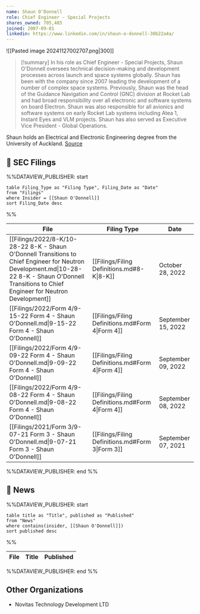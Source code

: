 ```yaml
---
name: Shaun O'Donnell
role: Chief Engineer - Special Projects
shares_owned: 705,485
joined: 2007-09-01
linkedin: https://www.linkedin.com/in/shaun-o-donnell-30b22a4a/
---
```


![[Pasted image 20241127002707.png|300]]

>[!summary]
In his role as Chief Engineer - Special Projects, Shaun O'Donnell oversees technical decision-making and development processes across launch and space systems globally. Shaun has been with the company since 2007 leading the development of a number of complex space systems. Previously, Shaun was the head of the Guidance Navigation and Control (GNC) division at Rocket Lab and had broad responsibility over all electronic and software systems on board Electron. Shaun was also responsible for all avionics and software systems on early Rocket Lab systems including Atea 1, Instant Eyes and VLM projects. Shaun has also served as Executive Vice President - Global Operations.   
>
Shaun holds an Electrical and Electronic Engineering degree from the University of Auckland.
[Source](https://www.rocketlabusa.com/about/team/)


## 💼 SEC Filings
%%DATAVIEW_PUBLISHER: start
```
table Filing_Type as "Filing Type", Filing_Date as "Date"
from "Filings"
where Insider = [[Shaun O'Donnell]]
sort Filing_Date desc

```
%%

| File                                                                                                                                                                                               | Filing Type                                      | Date               |
| -------------------------------------------------------------------------------------------------------------------------------------------------------------------------------------------------- | ------------------------------------------------ | ------------------ |
| [[Filings/2022/8-K/10-28-22 8-K - Shaun O'Donnell Transitions to Chief Engineer for Neutron Development.md\|10-28-22 8-K - Shaun O'Donnell Transitions to Chief Engineer for Neutron Development]] | [[Filings/Filing Definitions.md#8-K\|8-K]]       | October 28, 2022   |
| [[Filings/2022/Form 4/9-15-22 Form 4 - Shaun O'Donnell.md\|9-15-22 Form 4 - Shaun O'Donnell]]                                                                                                      | [[Filings/Filing Definitions.md#Form 4\|Form 4]] | September 15, 2022 |
| [[Filings/2022/Form 4/9-09-22 Form 4 - Shaun O'Donnell.md\|9-09-22 Form 4 - Shaun O'Donnell]]                                                                                                      | [[Filings/Filing Definitions.md#Form 4\|Form 4]] | September 09, 2022 |
| [[Filings/2022/Form 4/9-08-22 Form 4 - Shaun O'Donnell.md\|9-08-22 Form 4 - Shaun O'Donnell]]                                                                                                      | [[Filings/Filing Definitions.md#Form 4\|Form 4]] | September 08, 2022 |
| [[Filings/2021/Form 3/9-07-21 Form 3 - Shaun O'Donnell.md\|9-07-21 Form 3 - Shaun O'Donnell]]                                                                                                      | [[Filings/Filing Definitions.md#Form 3\|Form 3]] | September 07, 2021 |

%%DATAVIEW_PUBLISHER: end %%

## 📰 News
%%DATAVIEW_PUBLISHER: start
```
table title as "Title", published as "Published"
from "News"
where contains(insider, [[Shaun O'Donnell]])
sort published desc
```
%%

| File | Title | Published |
| ---- | ----- | --------- |

%%DATAVIEW_PUBLISHER: end %%

## Other Organizations

- Novitas Technology Development LTD